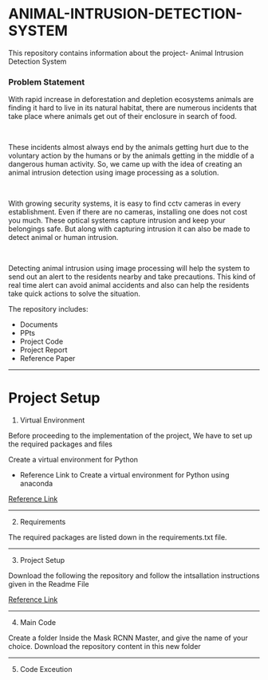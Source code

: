 # ANIMAL-INTRUSION-DETECTION-SYSTEM
This repository contains information about the project- Animal Intrusion Detection System

<h3> <b> Problem Statement </b> </h3>

<p>

With rapid increase in deforestation and depletion ecosystems animals are finding it hard to live in its natural habitat, there are numerous incidents that take place where animals get out of their enclosure in search of food.

 <br>
 
 These incidents almost always end by the animals getting hurt due to the voluntary action by the humans or by the animals getting in the middle of a dangerous human activity. So, we came up with the idea of creating an animal intrusion detection using image processing as a solution.

 <br>
 
With growing security systems, it is easy to find cctv cameras in every establishment. Even if there are no cameras, installing one does not cost you much. These optical systems capture intrusion and keep your belongings safe. But along with capturing intrusion it can also be made to detect animal or human intrusion.
 
<br>
 
Detecting animal intrusion using image processing will help the system to send out an alert to the residents nearby and take precautions. This kind of real time alert can avoid animal accidents and also can help the residents take quick actions to solve the situation.
<br>
</p>

The repository includes:


<ul>
  <li>Documents</li>
  <li>PPts</li>
 <li>Project Code</li>
 <li>Project Report</li>
   <li>Reference Paper</li>
</ul>  


-------------------------------------------------------------------------------------------------------------------------------------------------------------------------

<h1> Project Setup </h1>

<p>
 
1. Virtual Environment
 
Before proceeding to the implementation of the project, We have to set up the required packages and files

Create a virtual environment for Python


 <ul>
  <li> Reference Link to Create a virtual environment for Python using anaconda </li>
 </ul>
  
 <a href="https://www.geeksforgeeks.org/set-up-virtual-environment-for-python-using-anaconda/">Reference Link</a>
</p>

-------------------------------------------------------------------------------------------------------------------------------------------------------------------------

2. Requirements


<p>
 The required packages are listed down in the requirements.txt file. 
 </p>
 
-------------------------------------------------------------------------------------------------------------------------------------------------------------------------

3. Project Setup

<p>

 Download the following the repository and follow the intsallation instructions given in the Readme File
 
 <a href="https://github.com/matterport/Mask_RCNN" > Reference Link </a>

</p>

-------------------------------------------------------------------------------------------------------------------------------------------------------------------------

4. Main Code

<p>
 
 Create a folder Inside the Mask RCNN Master, and give the name of your choice.
 Download the repository content in this new folder
 
 </p>
 
 
-------------------------------------------------------------------------------------------------------------------------------------------------------------------------


5. Code Exceution

<p>
 
 

</p>


